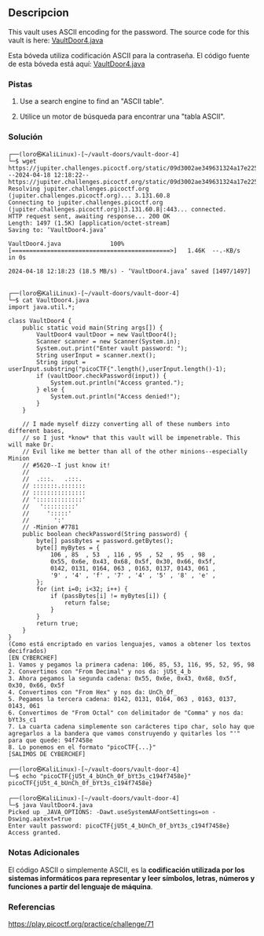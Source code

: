## Descripcion
This vault uses ASCII encoding for the password. The source code for this vault is here: [VaultDoor4.java](https://jupiter.challenges.picoctf.org/static/09d3002ae349631324a17e2255ae8df2/VaultDoor4.java)

Esta bóveda utiliza codificación ASCII para la contraseña. El código fuente de esta bóveda está aquí: [VaultDoor4.java](https://jupiter.challenges.picoctf.org/static/09d3002ae349631324a17e2255ae8df2/VaultDoor4.java)
### Pistas
1. Use a search engine to find an "ASCII table".

1. Utilice un motor de búsqueda para encontrar una "tabla ASCII".
### Solución
```
┌──(loro㉿KaliLinux)-[~/vault-doors/vault-door-4]
└─$ wget https://jupiter.challenges.picoctf.org/static/09d3002ae349631324a17e2255ae8df2/VaultDoor4.java
--2024-04-18 12:18:22--  https://jupiter.challenges.picoctf.org/static/09d3002ae349631324a17e2255ae8df2/VaultDoor4.java
Resolving jupiter.challenges.picoctf.org (jupiter.challenges.picoctf.org)... 3.131.60.8
Connecting to jupiter.challenges.picoctf.org (jupiter.challenges.picoctf.org)|3.131.60.8|:443... connected.
HTTP request sent, awaiting response... 200 OK
Length: 1497 (1.5K) [application/octet-stream]
Saving to: ‘VaultDoor4.java’

VaultDoor4.java              100%[=============================================>]   1.46K  --.-KB/s    in 0s      

2024-04-18 12:18:23 (18.5 MB/s) - ‘VaultDoor4.java’ saved [1497/1497]

                                                                                                                   
┌──(loro㉿KaliLinux)-[~/vault-doors/vault-door-4]
└─$ cat VaultDoor4.java 
import java.util.*;

class VaultDoor4 {
    public static void main(String args[]) {
        VaultDoor4 vaultDoor = new VaultDoor4();
        Scanner scanner = new Scanner(System.in);
        System.out.print("Enter vault password: ");
        String userInput = scanner.next();
        String input = userInput.substring("picoCTF{".length(),userInput.length()-1);
        if (vaultDoor.checkPassword(input)) {
            System.out.println("Access granted.");
        } else {
            System.out.println("Access denied!");
        }
    }

    // I made myself dizzy converting all of these numbers into different bases,
    // so I just *know* that this vault will be impenetrable. This will make Dr.
    // Evil like me better than all of the other minions--especially Minion
    // #5620--I just know it!
    //
    //  .:::.   .:::.
    // :::::::.:::::::
    // :::::::::::::::
    // ':::::::::::::'
    //   ':::::::::'
    //     ':::::'
    //       ':'
    // -Minion #7781
    public boolean checkPassword(String password) {
        byte[] passBytes = password.getBytes();
        byte[] myBytes = {
            106 , 85  , 53  , 116 , 95  , 52  , 95  , 98  ,
            0x55, 0x6e, 0x43, 0x68, 0x5f, 0x30, 0x66, 0x5f,
            0142, 0131, 0164, 063 , 0163, 0137, 0143, 061 ,
            '9' , '4' , 'f' , '7' , '4' , '5' , '8' , 'e' ,
        };
        for (int i=0; i<32; i++) {
            if (passBytes[i] != myBytes[i]) {
                return false;
            }
        }
        return true;
    }
}
(Como está encriptado en varios lenguajes, vamos a obtener los textos decifrados)
[EN CYBERCHEF]
1. Vamos y pegamos la primera cadena: 106, 85, 53, 116, 95, 52, 95, 98
2. Convertimos con "From Decimal" y nos da: jU5t_4_b
3. Ahora pegamos la segunda cadena: 0x55, 0x6e, 0x43, 0x68, 0x5f, 0x30, 0x66, 0x5f
4. Convertimos con "From Hex" y nos da: UnCh_0f_
5. Pegamos la tercera cadena: 0142, 0131, 0164, 063 , 0163, 0137, 0143, 061
6. Convertimos de "From Octal" con delimitador de "Comma" y nos da: bYt3s_c1
7. La cuarta cadena simplemente son carácteres tipo char, solo hay que agregarlos a la bandera que vamos construyendo y quitarles los "'" para que quede: 94f7458e
8. Lo ponemos en el formato "picoCTF{...}"
[SALIMOS DE CYBERCHEF]
                                                                                                                   
┌──(loro㉿KaliLinux)-[~/vault-doors/vault-door-4]
└─$ echo "picoCTF{jU5t_4_bUnCh_0f_bYt3s_c194f7458e}"                 
picoCTF{jU5t_4_bUnCh_0f_bYt3s_c194f7458e}
                                                                                                                   
┌──(loro㉿KaliLinux)-[~/vault-doors/vault-door-4]
└─$ java VaultDoor4.java                                                                            
Picked up _JAVA_OPTIONS: -Dawt.useSystemAAFontSettings=on -Dswing.aatext=true
Enter vault password: picoCTF{jU5t_4_bUnCh_0f_bYt3s_c194f7458e}
Access granted.

```
### Notas Adicionales
El código ASCII o simplemente ASCII, es la **codificación utilizada por los sistemas informáticos para representar y leer símbolos, letras, números y funciones a partir del lenguaje de máquina**.
### Referencias
https://play.picoctf.org/practice/challenge/71